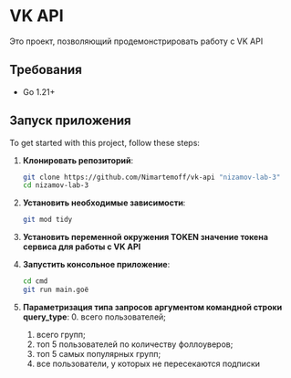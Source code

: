 # VK API

Это проект, позволяющий продемонстрировать работу с VK API

## Требования

- Go 1.21+

## Запуск приложения

To get started with this project, follow these steps:

1. **Клонировать репозиторий**:
   ```bash
   git clone https://github.com/Nimartemoff/vk-api "nizamov-lab-3"
   cd nizamov-lab-3

2. **Установить необходимые зависимости**:
   ```bash
   git mod tidy

3. **Установить переменной окружения TOKEN значение токена сервиса для работы с VK API**

4. **Запустить консольное приложение**:
   ```bash
   cd cmd
   git run main.goё

5. **Параметризация типа запросов аргументом командной строки query_type**:
   0. всего пользователей; 
   1. всего групп;
   2. топ 5 пользователей по количеству фоллоуверов;
   3. топ 5 самых популярных групп; 
   4. все пользователи, у которых не пересекаются подписки